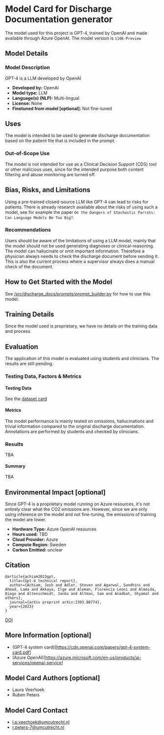 
<!-- Adapted from hugging face template: https://github.com/huggingface/huggingface_hub/blob/main/src/huggingface_hub/templates/modelcard_template.md -->

# Model Card for Discharge Documentation generator

The model used for this project is GPT-4, trained by OpenAI and made available through Azure OpenAI.
The model version is `1106-Preview`

## Model Details

### Model Description

GPT-4 is a LLM developed by OpenAI

- **Developed by:** OpenAI
- **Model type:** LLM
- **Language(s) (NLP):** Multi-lingual
- **License:** None
- **Finetuned from model [optional]:** Not fine-tuned

## Uses

The model is intended to be used to generate discharge documentation based on the patient file that is included in the prompt. 

### Out-of-Scope Use

The model is not intended for use as a Clinical Decision Support (CDS) tool or other malicious uses, since for the intended purpose both content filtering and abuse monitoring are turned off.

## Bias, Risks, and Limitations

Using a pre-trained closed-source LLM like GPT-4 can lead to risks for patients. There is already research available about the risks of using such a model, see for example the paper `On the Dangers of Stochastic Parrots: Can Language Models Be Too Big?`. 

### Recommendations

Users should be aware of the limitations of using a LLM model, mainly that the model should not be used generating diagnoses or clinical-reasoning. The model can hallucinate or omit important information. Therefore a physician always needs to check the discharge document before sending it. This is also the current process where a supervisor always does a manual check of the document. 

## How to Get Started with the Model

See [/src/discharge_docs/prompts/prompt_builder.py](/src/discharge_docs/prompts/prompt_builder.py) for how to use this model.

## Training Details

Since the model used is proprietary, we have no details on the training data and process.

## Evaluation

The application of this model is evaluated using students and clinicians. The results are still pending.

### Testing Data, Factors & Metrics

#### Testing Data

See the [dataset card](/docs/dataset_card.md)

#### Metrics

The model performance is mainly tested on omissions, hallucinations and trivial information compared to the original discharge documentation. 
Annotations are performed by students and checked by clinicians.

### Results

TBA

#### Summary

TBA

## Environmental Impact [optional]

Since GPT-4 is a proprietary model running on Azure resources, it's not entirely clear what the CO2 emissions are. However, since we are only using inference on the model and not fine-tuning, the emissions of training the model are lower. 

- **Hardware Type:** Azure OpenAI resources
- **Hours used:** TBD
- **Cloud Provider:** Azure
- **Compute Region:** Sweden
- **Carbon Emitted:** unclear

## Citation

```
@article{achiam2023gpt,
  title={Gpt-4 technical report},
  author={Achiam, Josh and Adler, Steven and Agarwal, Sandhini and Ahmad, Lama and Akkaya, Ilge and Aleman, Florencia Leoni and Almeida, Diogo and Altenschmidt, Janko and Altman, Sam and Anadkat, Shyamal and others},
  journal={arXiv preprint arXiv:2303.08774},
  year={2023}
}
```

[DOI](https://doi.org/10.48550/arXiv.2303.08774)

## More Information [optional]

* (GPT-4 system card)[https://cdn.openai.com/papers/gpt-4-system-card.pdf]
* (Azure OpenAI)[https://azure.microsoft.com/en-us/products/ai-services/openai-service]

## Model Card Authors [optional]


* Laura Veerhoek
* Ruben Peters

## Model Card Contact

* l.p.veerhoek@umcutrecht.nl
* r.peters-7@umcutrecht.nl